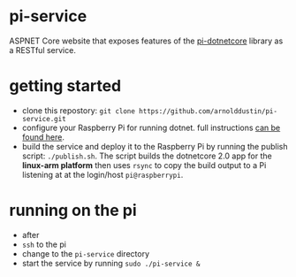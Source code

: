 # pi-service
ASPNET Core website that exposes features of the [pi-dotnetcore](https://www.github.com/arnolddustin/pi-dotnetcore) library as a RESTful service.

# getting started
* clone this repostory: `git clone https://github.com/arnolddustin/pi-service.git`
* configure your Raspberry Pi for running dotnet.  full instructions [can be found here](https://www.github.com/arnolddustin/pi-dotnetcore).
* build the service and deploy it to the Raspberry Pi by running the publish script: `./publish.sh`. The script builds the dotnetcore 2.0 app for the **linux-arm platform** then uses `rsync` to copy the build output to a Pi listening at at the login/host `pi@raspberrypi`.

# running on the pi
* after
* `ssh` to the pi
* change to the `pi-service` directory
* start the service by running `sudo ./pi-service &`
